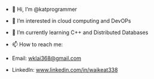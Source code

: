 - 👋 Hi, I’m @katprogrammer
- 👀 I’m interested in cloud computing and DevOPs
- 🌱 I’m currently learning C++ and Distributed Databases

- 📫 How to reach me:
- Email: wklai368@gmail.com
- LinkedIn: www.linkedin.com/in/waikeat338

